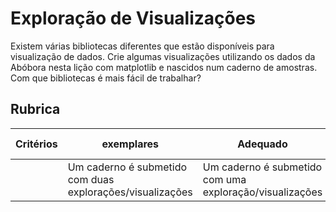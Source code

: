 # Exploração de Visualizações

Existem várias bibliotecas diferentes que estão disponíveis para visualização de dados. Crie algumas visualizações utilizando os dados da Abóbora nesta lição com matplotlib e nascidos num caderno de amostras. Com que bibliotecas é mais fácil de trabalhar?

## Rubrica

 Critérios                      |   exemplares                          | Adequado                     | Necessidades de Melhoria          |
| -------- | --------- | -------- | ----------------- |
|          | Um caderno é submetido com duas explorações/visualizações|   Um caderno é submetido com uma exploração/visualizações     |  Um caderno não é submetido               |
